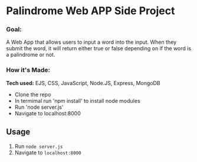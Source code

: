 # Palindrome Web APP Side Project


### Goal: 

A Web App that allows users to input a word into the input. When they submit the word, it will return either true or false depending on if the word is a palindrome or not.


### How it's Made:

**Tech used:** EJS, CSS, JavaScript, Node.JS, Express, MongoDB

- Clone the repo
- In termimal run 'npm install' to install node modules
- Run 'node server.js'
- Navigate to localhost:8000


## Usage

1. Run `node server.js`
2. Navigate to `localhost:8000`
